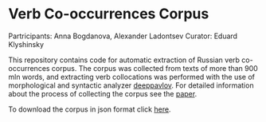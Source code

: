 # Verb Co-occurrences Corpus

Partricipants: Anna Bogdanova, Alexander Ladontsev
Curator: Eduard Klyshinsky

This repository contains code for automatic extraction of Russian verb co-occurrences corpus. The corpus was collected from texts of more than 900 mln words, and extracting verb collocations was performed with the use of morphological and syntactic analyzer [deeppavlov](http://docs.deeppavlov.ai/en/master/). For detailed information about the process of collecting the corpus see the [paper](https://drive.google.com/file/d/12yM2xXrEDpR5XXzqZSLwKn7IjKHdYCcD/view?usp=sharing).

To download the corpus in json format click [here](https://drive.google.com/file/d/1TiD7rt2mYOx6IYSNADqsYB4Onk0NltGK/view?usp=sharing).
